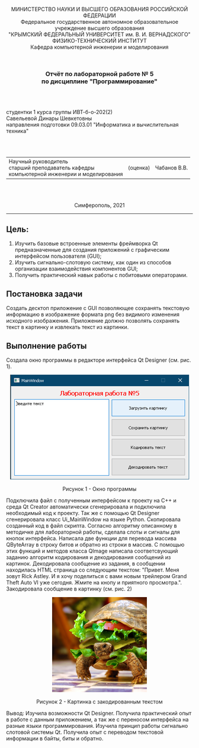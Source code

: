 <p align="center">МИНИСТЕРСТВО НАУКИ  И ВЫСШЕГО ОБРАЗОВАНИЯ РОССИЙСКОЙ ФЕДЕРАЦИИ<br>
Федеральное государственное автономное образовательное учреждение высшего образования<br>
"КРЫМСКИЙ ФЕДЕРАЛЬНЫЙ УНИВЕРСИТЕТ им. В. И. ВЕРНАДСКОГО"<br>
ФИЗИКО-ТЕХНИЧЕСКИЙ ИНСТИТУТ<br>
Кафедра компьютерной инженерии и моделирования</p>
<br>
<h3 align="center">Отчёт по лабораторной работе № 5<br> по дисциплине "Программирование"</h3>

<br><br>

<p>студентки 1 курса группы ИВТ-б-о-202(2)<br>
Савельевой Динары Шевкетовны<br>
направления подготовки 09.03.01 "Информатика и вычислительная техника"</p>

<br><br>

<table>
<tr><td>Научный руководитель<br> старший преподаватель кафедры<br> компьютерной инженерии и моделирования</td>
<td>(оценка)</td>
<td>Чабанов В.В.</td>
</tr>
</table>
<br><br>

<p align="center">Симферополь, 2021</p>
<hr>

## Цель:

1. Изучить базовые встроенные элементы фреймворка Qt предназначенные для создания приложений с графическим интерфейсом пользователя (GUI);
2. Изучить сигнально-слотовую систему, как один из способов организации взаимодействия компонентов GUI;
3. Получить практический навык работы с побитовыми операторами.

## Постановка задачи

Создать десктоп приложение с GUI позволяющее сохранять текстовую информацию в изображение формата png без видимого изменения исходного изображения. Приложение должно позволять сохранять текст в картинку и извлекать текст из картинки.

## Выполнение работы

Создала окно программы в редакторе интерфейса Qt Designer (см. рис. 1). 

<p align="center">
<img  src="./img/Screenshot.png">

</p>

<p align="center"> Рисунок 1 - Окно программы </p>

Подключила файл с полученным интерфейсом к проекту на C++  и среда Qt Creator автоматически сгенерировала и подключила необходимый код к проекту. Так же с помощью Qt Designer  сгенерировала класс Ui_MainWindow на языке Python. Скопировала созданный код в файл скрипта. Согласно алгоритму описанному в методичке для лабораторной работы, сделала слоты и сигналы для кнопок интерфейса. Написала две функции для перевода массива QByteArray в строку битов и обратно из строки в массив. С помощью этих функций и методов класса QImage написала соответсвующий заданию алгоритм кодирования и декодирования сообщений из картинок. Декодировала сообщение из задания, в сообщении находилась HTML страница со следующим текстом: "Привет. Меня зовут Rick Astley. И я хочу поделиться с вами новым трейлером Grand Theft Auto VI уже сегодня. Жмите на кнопу и приятного просмотра.". Закодировала сообщение в картинку (см. рис. 2)

<p align="center">
<img  src="./img/123.png">
</p>

<p align="center"> Рисунок 2 - Картинка с закодированным текстом</p>

Вывод: Изучила возможности Qt Designer. Получила практический опыт в работе с данным приложением, а так же с переносом интерфейса на разные языки программирования. Изучила принцип работы сигнально слотовой системы Qt. Получила опыт с переводом текстовой информации в байты, биты и обратно.


